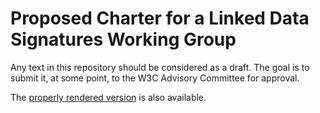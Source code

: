# Proposed Charter for a Linked Data Signatures Working Group

Any text in this repository should be considered as a draft. The goal is to submit it, at some point, to the W3C Advisory Committee for approval.

The [properly rendered version](https://iherman.github.io/ld-signatures-charter/) is also available. 

